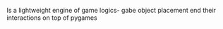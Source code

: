 Is a lightweight engine of game logics- gabe object placement end their interactions on top of pygames
